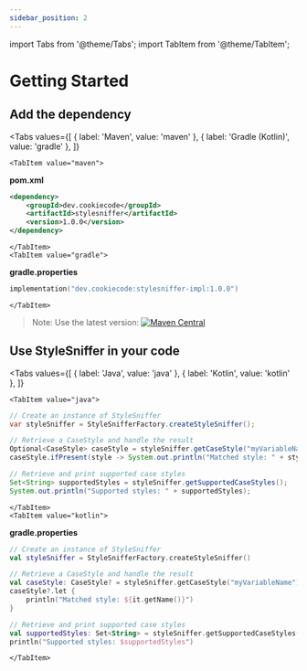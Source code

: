 ```yaml
---
sidebar_position: 2
---
```


import Tabs from '@theme/Tabs';
import TabItem from '@theme/TabItem';

# Getting Started

## Add the dependency

<Tabs
values={[
{ label: 'Maven', value: 'maven' },
{ label: 'Gradle (Kotlin)', value: 'gradle' },
]}
>
    <TabItem value="maven">

**pom.xml**
```xml
<dependency>
    <groupId>dev.cookiecode</groupId>
    <artifactId>stylesniffer</artifactId>
    <version>1.0.0</version>
</dependency>
```

    </TabItem>
    <TabItem value="gradle">

**gradle.properties**
```kotlin
implementation("dev.cookiecode:stylesniffer-impl:1.0.0")
```

    </TabItem>
</Tabs>

> Note: Use the latest version: [![Maven Central](https://maven-badges.herokuapp.com/maven-central/dev.cookiecode/stylesniffer-parent/badge.svg)](https://maven-badges.herokuapp.com/maven-central/dev.cookiecode/stylesniffer-parent)

## Use StyleSniffer in your code

<Tabs
values={[
{ label: 'Java', value: 'java' },
{ label: 'Kotlin', value: 'kotlin' },
]}
>
    <TabItem value="java">

```java
// Create an instance of StyleSniffer
var styleSniffer = StyleSnifferFactory.createStyleSniffer();

// Retrieve a CaseStyle and handle the result
Optional<CaseStyle> caseStyle = styleSniffer.getCaseStyle("myVariableName");
caseStyle.ifPresent(style -> System.out.println("Matched style: " + style.getName()));

// Retrieve and print supported case styles
Set<String> supportedStyles = styleSniffer.getSupportedCaseStyles();
System.out.println("Supported styles: " + supportedStyles);
```

    </TabItem>
    <TabItem value="kotlin">

**gradle.properties**
```kotlin
// Create an instance of StyleSniffer
val styleSniffer = StyleSnifferFactory.createStyleSniffer()

// Retrieve a CaseStyle and handle the result
val caseStyle: CaseStyle? = styleSniffer.getCaseStyle("myVariableName")
caseStyle?.let {
    println("Matched style: ${it.getName()}")
}

// Retrieve and print supported case styles
val supportedStyles: Set<String> = styleSniffer.getSupportedCaseStyles()
println("Supported styles: $supportedStyles")
```

    </TabItem>
</Tabs>
